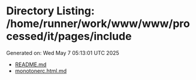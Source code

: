 # Directory Listing: /home/runner/work/www/www/processed/it/pages/include
Generated on: Wed May  7 05:13:01 UTC 2025

- [README.md](README.md)
- [monotonerc.html.md](monotonerc.html.md)
